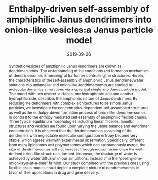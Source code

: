 ---
title: "Enthalpy-driven self-assembly of amphiphilic Janus dendrimers into onion-like vesicles:a Janus particle model"
authors:
- Fang-Fang Hu
- Yu-Wei Sun
- You-Liang Zhu
- Yi-Neng Huang
- Zhan-Wei Li
- Zhao-Yan Sun
date: "2019-09-26"
doi: "10.1039/C9NR05885K"
publication_types: ["期刊文章"]
publication: "Nanoscale"
publication_short: "Nanoscale"
abstract: "<!--more-->
Synthetic vesicles of amphiphilic Janus dendrimers are known  as dendrimersomes. The understanding of the conditions and formation  mechanism of dendrimersomes is meaningful for further controlling the  structures. Herein, the characteristics of the self-assembly of  amphiphilic Janus dendrimer/water solutions into unilamellar and  onion-like dendrimersomes are studied by molecular dynamics simulations  via a spherical single-site Janus particle model. The model with two  distinct surfaces, one hydrophobic side and another hydrophilic side,  describes the amphiphilic nature of Janus dendrimers. By reducing the  dendrimers with complex architectures to be simple Janus particles, we  investigate the concentration-dependent self-assembled structures as  well as the enthalpy-driven formation process of onion-like  dendrimersomes, in contrast to the entropy-mediated self-assembly of  amphiphilic flexible chains. Three typical equilibrium morphologies  including linear micelles, lamellar structures and vesicles are found  upon varying the Janus balance and dendrimer concentration. It is  observed that the dendrimersomes consisting of the dendrimers with  neglectable molecular configuration entropy become very stable, which  agrees well with experimental observation. Specifically, different from  many lipidsomes and polymersomes which can spontaneously merge, the size  of dendrimersomes will not increase through mutual fusion once the  well-defined onion-like structure is formed. Moreover, the discharge of  water is achieved by water diffusion in our simulations, instead of in  the “peeling-one-onion-layer-at-a-time” fashion. Our study combined with  the previous ones using flexible chain models could depict a complete  picture of dendrimersomes in favor of their applications in drug and  gene delivery."
url_pdf: "https://pubs.rsc.org/en/content/articlelanding/2019/nr/c9nr05885k"
---